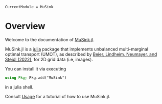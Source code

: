 
```@meta
CurrentModule = MuSink
```

# Overview

Welcome to the documentation of [MuSink.jl](https://github.com/tscode/MuSink.jl).

MuSink.jl is a [julia](https://www.julialang.org) package that implements unbalanced multi-marginal optimal transport (UMOT), as described by [Beier, Lindheim, Neumayer, and Steidl
(2022)](https://arxiv.org/abs/2103.10854), for 2D grid data (i.e, images).

You can install it via executing
```julia
using Pkg; Pkg.add("MuSink")
```
in a julia shell.

Consult [Usage](@ref) for a tutorial of how to use MuSink.jl.

